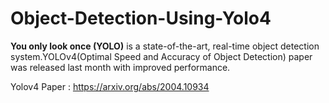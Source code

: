 # Object-Detection-Using-Yolo4

**You only look once (YOLO)** is a state-of-the-art, real-time object detection system.YOLOv4(Optimal Speed and Accuracy of Object Detection) paper was released last month with improved performance.

Yolov4 Paper : https://arxiv.org/abs/2004.10934

